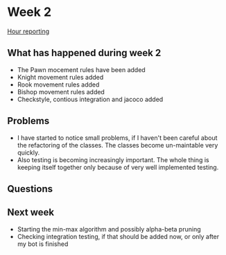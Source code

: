 # Week 2

[Hour reporting](/documentation/Hour_reporting.md)

## What has happened during week 2
* The Pawn mocement rules have been added
* Knight movement rules added
* Rook movement rules added
* Bishop movement rules added
* Checkstyle, contious integration and jacoco added

## Problems
* I have started to notice small problems, if I haven't been careful about the refactoring of the classes. The classes become un-maintable very quickly.
* Also testing is becoming increasingly important. The whole thing is keeping itself together only because of very well implemented testing.


## Questions


## Next week
* Starting the min-max algorithm and possibly alpha-beta pruning
* Checking integration testing, if that should be added now, or only after my bot is finished

